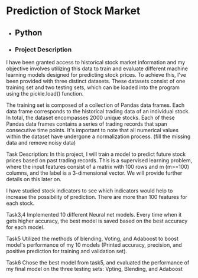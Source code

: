 # Prediction of Stock Market

* ## Python

* ### Project Description

I have been granted access to historical stock market information and my objective involves utilizing this data to train and evaluate different machine learning models designed for predicting stock prices. To achieve this, I've been provided with three distinct datasets. These datasets consist of one training set and two testing sets, which can be loaded into the program using the pickle.load() function.

The training set is composed of a collection of Pandas data frames. Each data frame corresponds to the historical trading data of an individual stock. In total, the dataset encompasses 2000 unique stocks. Each of these Pandas data frames contains a series of trading records that span consecutive time points. It's important to note that all numerical values within the dataset have undergone a normalization process. (fill the missing data and remove noisy data)

Task Description: 
In this project, I will train a model to predict future stock prices based on past trading records. This is a supervised learning problem, where the input features consist of a matrix with 100 rows and m (m>=100) columns, and the label is a 3-dimensional vector. We will provide further details on this later on.

I have studied stock indicators to see which indicators would help to increase the possibility of prediction. There are more than 100 features for each stock.

Task3,4
Implemented 10 different Neural net models. Every time when it gets higher accuracy, the best model is saved based on the best accuracy for each model.

Task5
Utilized the methods of blending, Voting, and Adaboost to boost model's performance of my 10 models
(Printed accuracy, precision, and positive prediction for training and validation set).

Task6
Chose the best model from task5, and evaluated the performance of my final model on the three testing sets: Vpting, Blending, and Adaboost



